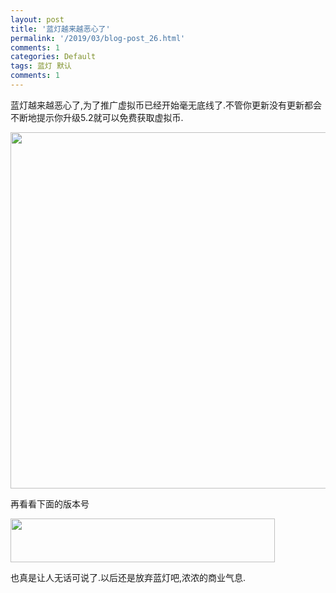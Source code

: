 ```yaml
---
layout: post
title: '蓝灯越来越恶心了'
permalink: '/2019/03/blog-post_26.html'
comments: 1
categories: Default
tags: 蓝灯 默认
comments: 1
---
```

蓝灯越来越恶心了,为了推广虚拟币已经开始毫无底线了.不管你更新没有更新都会不断地提示你升级5.2就可以免费获取虚拟币.

<img alt="" height="570" src="https://www.terrychan.org/wp-content/uploads/2019/03/TIM截图20190327020339.jpg" width="807"/>

再看看下面的版本号

<img alt="" height="70" src="https://www.terrychan.org/wp-content/uploads/2019/03/TIM截图20190327020437.jpg" width="423"/>

也真是让人无话可说了.以后还是放弃蓝灯吧,浓浓的商业气息.

&nbsp;
